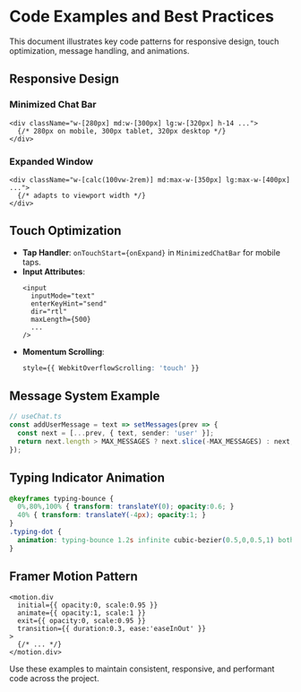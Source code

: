 # Code Examples and Best Practices

This document illustrates key code patterns for responsive design, touch optimization, message handling, and animations.

## Responsive Design

### Minimized Chat Bar

```tsx
<div className="w-[280px] md:w-[300px] lg:w-[320px] h-14 ...">
  {/* 280px on mobile, 300px tablet, 320px desktop */}
</div>
```

### Expanded Window

```tsx
<div className="w-[calc(100vw-2rem)] md:max-w-[350px] lg:max-w-[400px] ...">
  {/* adapts to viewport width */}
</div>
```

## Touch Optimization

- **Tap Handler**: `onTouchStart={onExpand}` in `MinimizedChatBar` for mobile taps.
- **Input Attributes**: 
  ```tsx
  <input
    inputMode="text"
    enterKeyHint="send"
    dir="rtl"
    maxLength={500}
    ...
  />
  ```
- **Momentum Scrolling**:
  ```css
  style={{ WebkitOverflowScrolling: 'touch' }}
  ```

## Message System Example

```ts
// useChat.ts
const addUserMessage = text => setMessages(prev => {
  const next = [...prev, { text, sender: 'user' }];
  return next.length > MAX_MESSAGES ? next.slice(-MAX_MESSAGES) : next;
});
```

## Typing Indicator Animation

```css
@keyframes typing-bounce {
  0%,80%,100% { transform: translateY(0); opacity:0.6; }
  40% { transform: translateY(-4px); opacity:1; }
}
.typing-dot {
  animation: typing-bounce 1.2s infinite cubic-bezier(0.5,0,0.5,1) both;
}
```

## Framer Motion Pattern

```tsx
<motion.div
  initial={{ opacity:0, scale:0.95 }}
  animate={{ opacity:1, scale:1 }}
  exit={{ opacity:0, scale:0.95 }}
  transition={{ duration:0.3, ease:'easeInOut' }}
>
  {/* ... */}
</motion.div>
```

Use these examples to maintain consistent, responsive, and performant code across the project.
